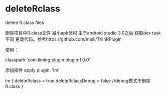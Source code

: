# deleteRclass
delete R.class files

删除项目中R.class文件 减小apk体积 由于android studio 3.0之后 获取dex task不同 更改代码。参考https://github.com/meili/ThinRPlugin 

使用：

classpath 'com.liming.plugin:plugin:1.0.0'

添加插件
apply plugin: 'lm'

lm {
    deleteRclass = true 
    deleteRclassDebug = false //debug模式不删除R.class
}

